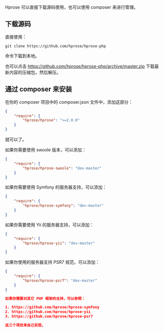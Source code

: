 Hprose 可以直接下载源码使用，也可以使用 composer 来进行管理。

## 下载源码

直接使用：

```
git clone https://github.com/hprose/hprose-php
```

命令下载到本地。

也可以点击 https://github.com/hprose/hprose-php/archive/master.zip 下载最新内容的压缩包，然后解压。

## 通过 composer 来安装

在你的 composer 项目中的 composer.json 文件中，添加这部分：

```json
{
    "require": {
        "hprose/hprose": ">=2.0.0"
    }
}
```

就可以了。

如果你需要使用 swoole 版本，可以添加：

```json
{
    "require": {
        "hprose/hprose-swoole": "dev-master"
    }
}
```

如果你需要使用 Symfony 的服务器支持，可以添加：

```json
{
    "require": {
        "hprose/hprose-symfony": "dev-master"
    }
}
```

如果你需要使用 Yii 的服务器支持，可以添加：

```json
{
    "require": {
        "hprose/hprose-yii": "dev-master"
    }
}
```

如果你使用的服务器支持 PSR7 规范，可以添加：

```json
{
    "require": {
        "hprose/hprose-psr7": "dev-master"
    }
}

如果你需要对其它 PHP 框架的支持，可以参照：

1. https://github.com/hprose/hprose-symfony
2. https://github.com/hprose/hprose-yii
3. https://github.com/hprose/hprose-psr7

这三个项目来自己实现，